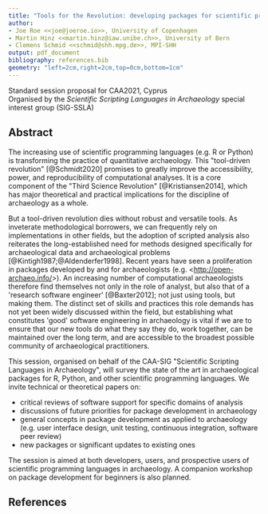 ```yaml
---
title: "Tools for the Revolution: developing packages for scientific programming in archaeology"
author:
- Joe Roe <<joe@joeroe.io>>, University of Copenhagen  
- Martin Hinz <<martin.hinz@iaw.unibe.ch>>, University of Bern  
- Clemens Schmid <<schmid@shh.mpg.de>>, MPI-SHH
output: pdf_document
bibliography: references.bib
geometry: "left=2cm,right=2cm,top=0cm,bottom=1cm"
---
```


Standard session proposal for CAA2021, Cyprus  
Organised by the *Scientific Scripting Languages in Archaeology* special interest group (SIG-SSLA)

## Abstract

The increasing use of scientific programming languages (e.g. R or Python) is transforming the practice of quantitative archaeology.
This "tool-driven revolution" [@Schmidt2020] promises to greatly improve the accessibility, power, and reproducibility of computational analyses.
It is a core component of the "Third Science Revolution" [@Kristiansen2014], which has major theoretical and practical implications for the discipline of archaeology as a whole.

But a tool-driven revolution dies without robust and versatile tools.
As inveterate methodological borrowers, we can frequently rely on implementations in other fields, but the adoption of scripted analysis also reiterates the long-established need for methods designed specifically for archaeological data and archaeological problems [@Kintigh1987;@Aldenderfer1998].
Recent years have seen a proliferation in packages developed by and for archaeologists (e.g. <<http://open-archaeo.info/>>).
An increasing number of computational archaeologists therefore find themselves not only in the role of  analyst, but also that of a 'research software engineer' [@Baxter2012]; not just using tools, but making them.
The distinct set of skills and practices this role demands has not yet been widely discussed within the field, but establishing what constitutes 'good' software engineering in archaeology is vital if we are to ensure that our new tools do what they say they do, work together, can be maintained over the long term, and are accessible to the broadest possible community of archaeological practitioners.

This session, organised on behalf of the CAA-SIG "Scientific Scripting Languages in Archaeology", will survey the state of the art in archaeological packages for R, Python, and other scientific programming languages.
We invite technical or theoretical papers on:

* critical reviews of software support for specific domains of analysis
* discussions of future priorities for package development in archaeology
* general concepts in package development as applied to archaeology (e.g. user interface design, unit testing, continuous integration, software peer review)
* new packages or significant updates to existing ones

The session is aimed at both developers, users, and prospective users of scientific programming languages in archaeology.
A companion workshop on package development for beginners is also planned.

## References
